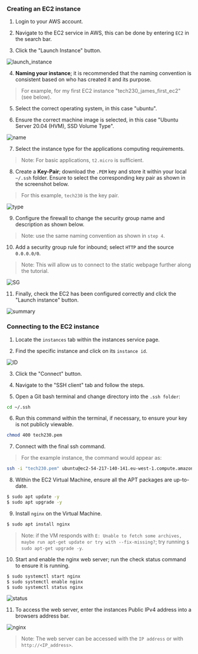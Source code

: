 ### **Creating an EC2 instance**
1. Login to your AWS account.

2. Navigate to the EC2 service in AWS, this can be done by entering `EC2` in the search bar.

3. Click the "Launch Instance" button.

![launch_instance](launch.png)

4. **Naming your instance**; it is recommended that the naming convention is consistent  based on who has created it and its purpose. 

>For example, for my first EC2 instance "tech230_james_first_ec2" (see below).

5. Select the correct operating system, in this case "ubuntu".

6. Ensure the correct machine image is selected, in this case "Ubuntu Server 20.04 (HVM), SSD Volume Type". 

![name](name.png)

7. Select the instance type for the applications computing requirements.

>Note: For basic applications, `t2.micro` is sufficient. 

8. Create a **Key-Pair**; download the `.PEM` key and store it within your local `~/.ssh` folder. Ensure to select the corresponding key pair as shown in the screenshot below.

>For this example, `tech230` is the key pair. 

![type](type.png)

9. Configure the firewall to change the security group name and description as shown below. 

>Note: use the same naming convention as shown in `step 4`.

10.  Add a security group rule for inbound; select `HTTP` and the source `0.0.0.0/0`.

>Note: This will allow us to connect to the static webpage further along the tutorial.

![SG](sg.png)

11. Finally, check the EC2 has been configured correctly and click the "Launch instance" button.

![summary](summary.png)

### **Connecting to the EC2 instance**

1. Locate the `instances` tab within the instances service page.

2. Find the specific instance and click on its `instance id`.

![ID](id.png)

3. Click the "Connect" button.

4. Navigate to the "SSH client" tab and follow the steps.

5. Open a Git bash terminal and change directory into the `.ssh folder`: 

```bash
cd ~/.ssh
```

6. Run this command within the terminal, if necessary, to ensure your key is not publicly viewable. 

```bash
chmod 400 tech230.pem
```

7. Connect with the final ssh command.

>For the example instance, the command would appear as:
```bash
ssh -i "tech230.pem" ubuntu@ec2-54-217-140-141.eu-west-1.compute.amazonaws.com
```

8. Within the EC2 Virtual Machine, ensure all the APT packages are up-to-date.

```bash    
$ sudo apt update -y
$ sudo apt upgrade -y
```

9. Install `nginx` on the Virtual Machine.

```bash
$ sudo apt install nginx
```

>Note: if the VM responds with `E: Unable to fetch some archives, maybe run apt-get update or try with --fix-missing?`; try running `$ sudo apt-get upgrade -y`.

10. Start and enable the nginx web server; run the check status command to ensure it is running.

```bash
$ sudo systemctl start nginx
$ sudo systemctl enable nginx
$ sudo systemctl status nginx
```

![status](status.png)

11. To access the web server, enter the instances Public IPv4 address into a browsers address bar.

![nginx](nginx_server.PNG)

>Note: The web server can be accessed with the `IP address` or with `http://<IP_address>`.